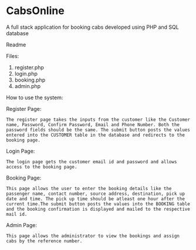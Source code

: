 # CabsOnline
A full stack application for booking cabs developed using PHP and SQL database


Readme


Files: 

1.	register.php
2.	login.php 
3.	booking.php
4.	admin.php


How to use the system:

Register Page:

	The register page takes the inputs from the customer like the Customer name, Password, Confirm Password, Email and Phone Number. Both the password fields should be the same. The submit button posts the values entered into the CUSTOMER table in the database and redirects to the booking page.

Login Page:

	The login page gets the customer email id and password and allows access to the booking page. 




Booking Page:

	This page allows the user to enter the booking details like the passenger name, contact number, source address, destination, pick up date and time. The pick up time should be atleast one hour after the current time.The submit button posts the values into the BOOKING table and the booking confirmation is displayed and mailed to the respective mail id.

Admin Page:

	This page allows the administrator to view the bookings and assign cabs by the reference number. 

